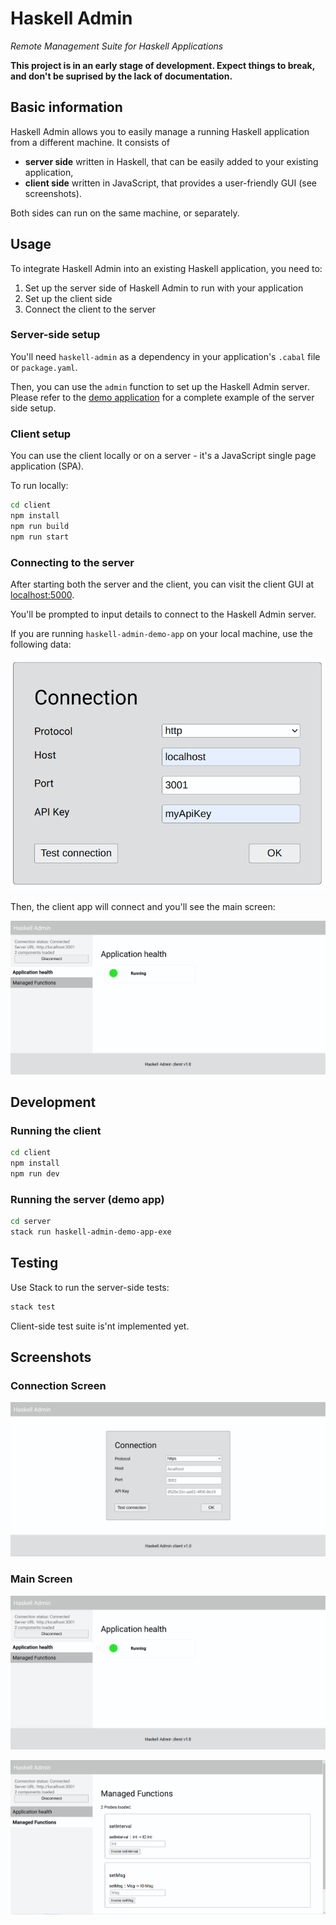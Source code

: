 # Haskell Admin

_Remote Management Suite for Haskell Applications_

__This project is in an early stage of development. Expect things to break, and don't be suprised by the lack of documentation.__

## Basic information

Haskell Admin allows you to easily manage a running Haskell application from a different machine. It consists of
- __server side__ written in Haskell, that can be easily added to your existing application,
- __client side__ written in JavaScript, that provides a user-friendly GUI (see screenshots).

Both sides can run on the same machine, or separately.

## Usage

To integrate Haskell Admin into an existing Haskell application, you need to:

1. Set up the server side of Haskell Admin to run with your application
2. Set up the client side
3. Connect the client to the server

### Server-side setup

You'll need `haskell-admin` as a dependency in your application's `.cabal` file or `package.yaml`.

Then, you can use the `admin` function to set up the Haskell Admin server. Please refer to the [demo application](/server/haskell-admin-demo-app) for a complete example of the server side setup.

### Client setup

You can use the client locally or on a server - it's a JavaScript single page application (SPA).

To run locally:

```bash
cd client
npm install
npm run build
npm run start
```

### Connecting to the server

After starting both the server and the client, you can visit the client GUI at [localhost:5000](localhost:5000).

You'll be prompted to input details to connect to the Haskell Admin server.

If you are running `haskell-admin-demo-app` on your local machine, use the following data:

![Input data for the demo app](/media/screenshot-default-connection.png)


Then, the client app will connect and you'll see the main screen:

![Main screen - Application health](/media/screenshot2.png)

## Development

### Running the client

```bash
cd client
npm install
npm run dev
```

### Running the server (demo app)

```bash
cd server
stack run haskell-admin-demo-app-exe
```

## Testing

Use Stack to run the server-side tests:
```bash
stack test
```

Client-side test suite is'nt implemented yet.
## Screenshots

### Connection Screen

![Connection screen](/media/screenshot1.png)

### Main Screen

![Main screen - Application health](/media/screenshot2.png)

![Main screen - Managed Functions](/media/screenshot3.png)